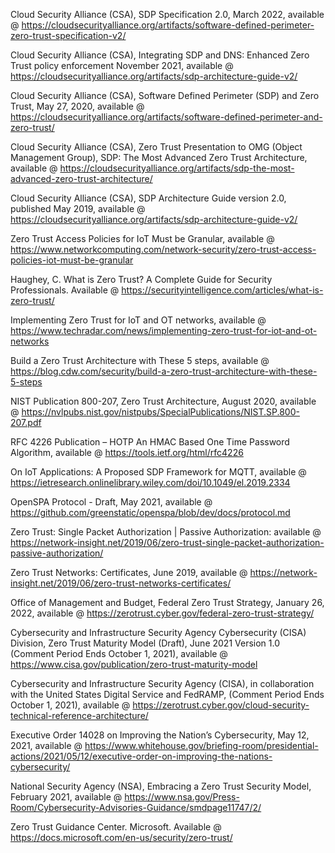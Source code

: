 Cloud Security Alliance (CSA), SDP Specification 2.0, March 2022, available @ https://cloudsecurityalliance.org/artifacts/software-defined-perimeter-zero-trust-specification-v2/  

Cloud Security Alliance (CSA), Integrating SDP and DNS: Enhanced Zero Trust policy enforcement November 2021, available @ https://cloudsecurityalliance.org/artifacts/sdp-architecture-guide-v2/ 

Cloud Security Alliance (CSA), Software Defined Perimeter (SDP) and Zero Trust, May  27, 2020, available @
https://cloudsecurityalliance.org/artifacts/software-defined-perimeter-and-zero-trust/

Cloud Security Alliance (CSA),  Zero Trust Presentation to OMG (Object Management Group), SDP: The Most Advanced Zero Trust Architecture, available @
https://cloudsecurityalliance.org/artifacts/sdp-the-most-advanced-zero-trust-architecture/ 

Cloud Security Alliance (CSA), SDP Architecture Guide version 2.0, published May 2019, available @
https://cloudsecurityalliance.org/artifacts/sdp-architecture-guide-v2/ 

Zero Trust Access Policies for IoT Must be Granular, available @ https://www.networkcomputing.com/network-security/zero-trust-access-policies-iot-must-be-granular  

Haughey, C. What is Zero Trust? A Complete Guide for Security Professionals. Available @ https://securityintelligence.com/articles/what-is-zero-trust/

Implementing Zero Trust for IoT and OT networks, available @ https://www.techradar.com/news/implementing-zero-trust-for-iot-and-ot-networks  

Build a Zero Trust Architecture with These 5 steps, available @ https://blog.cdw.com/security/build-a-zero-trust-architecture-with-these-5-steps  

NIST Publication 800-207, Zero Trust Architecture, August 2020, available @ https://nvlpubs.nist.gov/nistpubs/SpecialPublications/NIST.SP.800-207.pdf  

RFC 4226 Publication – HOTP An HMAC Based One Time Password Algorithm, available @ https://tools.ietf.org/html/rfc4226 

On IoT Applications: A Proposed SDP Framework for MQTT, available @ https://ietresearch.onlinelibrary.wiley.com/doi/10.1049/el.2019.2334 

OpenSPA Protocol - Draft, May 2021, available @ https://github.com/greenstatic/openspa/blob/dev/docs/protocol.md  

Zero Trust: Single Packet Authorization | Passive Authorization:  available @ https://network-insight.net/2019/06/zero-trust-single-packet-authorization-passive-authorization/

Zero Trust Networks: Certificates, June 2019, available @ https://network-insight.net/2019/06/zero-trust-networks-certificates/ 

Office of Management and Budget, Federal Zero Trust Strategy, January 26, 2022, available @ https://zerotrust.cyber.gov/federal-zero-trust-strategy/  

Cybersecurity and Infrastructure  Security Agency Cybersecurity (CISA) Division, Zero Trust Maturity Model (Draft), June  2021 Version  1.0  (Comment Period Ends October 1, 2021), available @ https://www.cisa.gov/publication/zero-trust-maturity-model 

Cybersecurity and Infrastructure Security Agency (CISA), in collaboration with the United States Digital Service and FedRAMP, (Comment Period Ends October 1, 2021), available @ https://zerotrust.cyber.gov/cloud-security-technical-reference-architecture/ 

Executive Order 14028 on Improving the Nation’s Cybersecurity, May 12, 2021, available @ https://www.whitehouse.gov/briefing-room/presidential-actions/2021/05/12/executive-order-on-improving-the-nations-cybersecurity/

National Security Agency (NSA), Embracing a Zero Trust Security Model, February 2021, available @ https://www.nsa.gov/Press-Room/Cybersecurity-Advisories-Guidance/smdpage11747/2/

Zero Trust Guidance Center. Microsoft. Available @ https://docs.microsoft.com/en-us/security/zero-trust/
